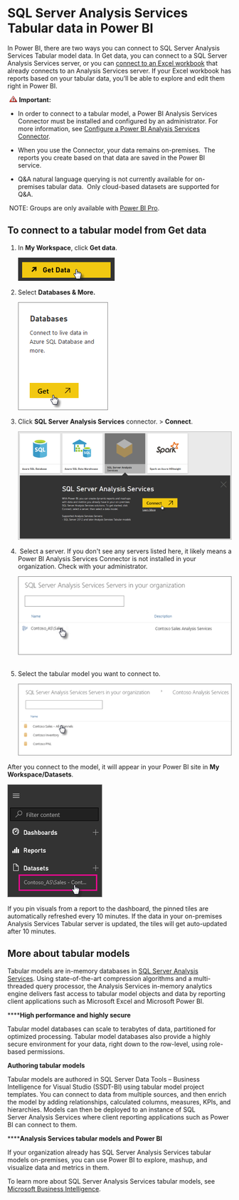 ﻿<properties 
   pageTitle="SQL Server Analysis Services Tabular data in Power BI"
   description="SQL Server Analysis Services Tabular data in Power BI"
   services="powerbi" 
   documentationCenter="" 
   authors="guyinacube" 
   manager="mblythe" 
   editor=""
   tags=""/>
 
<tags
   ms.service="powerbi"
   ms.devlang="NA"
   ms.topic="article"
   ms.tgt_pltfrm="NA"
   ms.workload="powerbi"
   ms.date="09/28/2015"
   ms.author="asaxton"/>
# SQL Server Analysis Services Tabular data in Power BI

In Power BI, there are two ways you can connect to SQL Server Analysis Services Tabular model data. In Get data, you can connect to a SQL Server Analysis Services server, or you can [connect to an Excel workbook](powerbi-service-excel-data.md) that already connects to an Analysis Services server. If your Excel workbook has reports based on your tabular data, you’ll be able to explore and edit them right in Power BI.

 ![](media/powerbi-sql-server-analysis-services-tabular-data/importantIcon.png) **Important:** 

-   In order to connect to a tabular model, a Power BI Analysis Services Connector must be installed and configured by an administrator. For more information, see [Configure a Power BI Analysis Services Connector](https://powerbi.uservoice.com/knowledgebase/articles/471577-create-an-analysis-services-connector).

-   When you use the Connector, your data remains on-premises.  The reports you create based on that data are saved in the Power BI service. 

-   Q&A natural language querying is not currently available for on-premises tabular data.  Only cloud-based datasets are supported for Q&A.


 NOTE: Groups are only available with [Power BI Pro](powerbi-power-bi-pro-content-what-is-it.md).


## To connect to a tabular model from Get data

1.  In **My Workspace**, click **﻿Get data**.

	![](media/powerbi-sql-server-analysis-services-tabular-data/ConnectToAS_GetDataButton.png)


2.  Select **Databases & More.**

	![](media/powerbi-sql-server-analysis-services-tabular-data/ConnectToAS_GetData_1.png)

3.  Click **SQL Server Analysis Services** connector. \> **Connect**. 

	![](media/powerbi-sql-server-analysis-services-tabular-data/ConnectToAS_GetData_2.png)

4.  Select a server. If you don't see any servers listed here, it likely means a Power BI Analysis Services Connector is not installed in your organization. Check with your administrator.


	![](media/powerbi-sql-server-analysis-services-tabular-data/ConnectToAS_Server_3.png)  

5.  Select the tabular model you want to connect to.

	![](media/powerbi-sql-server-analysis-services-tabular-data/ConnectToAS_Models_4.png)

﻿After you connect to the model, it will appear in your Power BI site in **My Workspace/Datasets**. 


 


![](media/powerbi-sql-server-analysis-services-tabular-data/ConnectToAS_Dataset_5.png)

If you pin visuals from a report to the dashboard, the pinned tiles are automatically refreshed every 10 minutes. If the data in your on-premises Analysis Services Tabular server is updated, the tiles will get auto-updated after 10 minutes.



## ﻿More about tabular models

﻿Tabular models are in-memory databases in [SQL Server Analysis Services](http://www.microsoft.com/server-cloud/solutions/business-intelligence/analysis.aspx). Using state-of-the-art compression algorithms and a multi-threaded query processor, the Analysis Services in-memory analytics engine delivers fast access to tabular model objects and data by reporting client applications such as Microsoft Excel and Microsoft Power BI.

**﻿****High performance and highly secure**

Tabular model databases can scale to terabytes of data, partitioned for optimized processing. Tabular model databases also provide a highly secure environment for your data, right down to the row-level, using role-based permissions.

**﻿Authoring tabular models**

Tabular models are authored in SQL Server Data Tools – Business Intelligence for Visual Studio (SSDT-BI) using tabular model project templates. You can connect to data from multiple sources, and then enrich the model by adding relationships, calculated columns, measures, KPIs, and hierarchies. Models can then be deployed to an instance of SQL Server Analysis Services where client reporting applications such as Power BI can connect to them. 

**﻿****Analysis Services tabular models and Power BI**

If your organization already has SQL Server Analysis Services tabular models on-premises, you can use Power BI to explore, mashup, and visualize data and metrics in them. 

﻿To learn more about SQL Server Analysis Services tabular models, see [Microsoft Business Intelligence](http://www.microsoft.com/server-cloud/solutions/business-intelligence/analysis.aspx).

